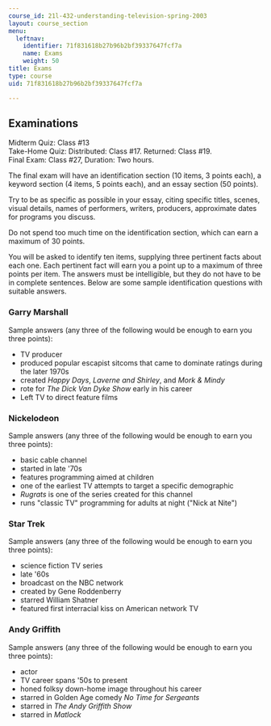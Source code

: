 ```yaml
---
course_id: 21l-432-understanding-television-spring-2003
layout: course_section
menu:
  leftnav:
    identifier: 71f831618b27b96b2bf39337647fcf7a
    name: Exams
    weight: 50
title: Exams
type: course
uid: 71f831618b27b96b2bf39337647fcf7a

---
```


Examinations
------------

Midterm Quiz: Class #13  
Take-Home Quiz: Distributed: Class #17. Returned: Class #19.  
Final Exam: Class #27, Duration: Two hours.

The final exam will have an identification section (10 items, 3 points each), a keyword section (4 items, 5 points each), and an essay section (50 points).

Try to be as specific as possible in your essay, citing specific titles, scenes, visual details, names of performers, writers, producers, approximate dates for programs you discuss.

Do not spend too much time on the identification section, which can earn a maximum of 30 points.

You will be asked to identify ten items, supplying three pertinent facts about each one. Each pertinent fact will earn you a point up to a maximum of three points per item. The answers must be intelligible, but they do not have to be in complete sentences. Below are some sample identification questions with suitable answers.

### Garry Marshall

Sample answers (any three of the following would be enough to earn you three points):

*   TV producer
*   produced popular escapist sitcoms that came to dominate ratings during the later 1970s
*   created _Happy Days_, _Laverne and Shirley_, and _Mork & Mindy_
*   rote for _The Dick Van Dyke Show_ early in his career
*   Left TV to direct feature films

### Nickelodeon

Sample answers (any three of the following would be enough to earn you three points):

*   basic cable channel
*   started in late '70s
*   features programming aimed at children
*   one of the earliest TV attempts to target a specific demographic
*   _Rugrats_ is one of the series created for this channel
*   runs "classic TV" programming for adults at night ("Nick at Nite")

### Star Trek

Sample answers (any three of the following would be enough to earn you three points):

*   science fiction TV series
*   late '60s
*   broadcast on the NBC network
*   created by Gene Roddenberry
*   starred William Shatner
*   featured first interracial kiss on American network TV

### Andy Griffith

Sample answers (any three of the following would be enough to earn you three points):

*   actor
*   TV career spans '50s to present
*   honed folksy down-home image throughout his career
*   starred in Golden Age comedy _No Time for Sergeants_
*   starred in _The Andy Griffith Show_
*   starred in _Matlock_